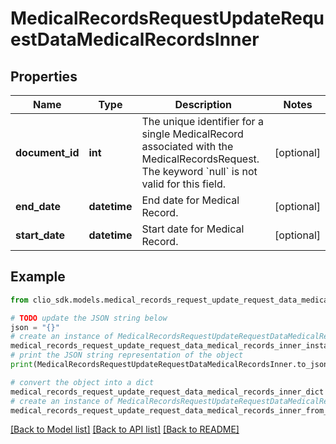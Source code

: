 # MedicalRecordsRequestUpdateRequestDataMedicalRecordsInner


## Properties

Name | Type | Description | Notes
------------ | ------------- | ------------- | -------------
**document_id** | **int** | The unique identifier for a single MedicalRecord associated with the MedicalRecordsRequest. The keyword &#x60;null&#x60; is not valid for this field. | [optional] 
**end_date** | **datetime** | End date for Medical Record. | [optional] 
**start_date** | **datetime** | Start date for Medical Record. | [optional] 

## Example

```python
from clio_sdk.models.medical_records_request_update_request_data_medical_records_inner import MedicalRecordsRequestUpdateRequestDataMedicalRecordsInner

# TODO update the JSON string below
json = "{}"
# create an instance of MedicalRecordsRequestUpdateRequestDataMedicalRecordsInner from a JSON string
medical_records_request_update_request_data_medical_records_inner_instance = MedicalRecordsRequestUpdateRequestDataMedicalRecordsInner.from_json(json)
# print the JSON string representation of the object
print(MedicalRecordsRequestUpdateRequestDataMedicalRecordsInner.to_json())

# convert the object into a dict
medical_records_request_update_request_data_medical_records_inner_dict = medical_records_request_update_request_data_medical_records_inner_instance.to_dict()
# create an instance of MedicalRecordsRequestUpdateRequestDataMedicalRecordsInner from a dict
medical_records_request_update_request_data_medical_records_inner_from_dict = MedicalRecordsRequestUpdateRequestDataMedicalRecordsInner.from_dict(medical_records_request_update_request_data_medical_records_inner_dict)
```
[[Back to Model list]](../README.md#documentation-for-models) [[Back to API list]](../README.md#documentation-for-api-endpoints) [[Back to README]](../README.md)


